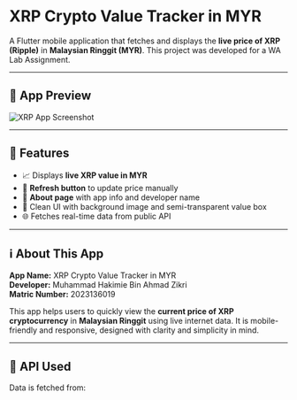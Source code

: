 # XRP Crypto Value Tracker in MYR

A Flutter mobile application that fetches and displays the **live price of XRP (Ripple)** in **Malaysian Ringgit (MYR)**. This project was developed for a WA Lab Assignment.

---

## 📱 App Preview

![XRP App Screenshot](assets/screenshot.png)

---

## 🔎 Features

- 📈 Displays **live XRP value in MYR**
- 🔄 **Refresh button** to update price manually
- 🧾 **About page** with app info and developer name
- 🎨 Clean UI with background image and semi-transparent value box
- 🌐 Fetches real-time data from public API

---

## ℹ️ About This App

**App Name:** XRP Crypto Value Tracker in MYR  
**Developer:** Muhammad Hakimie Bin Ahmad Zikri  
**Matric Number:** 2023136019

This app helps users to quickly view the **current price of XRP cryptocurrency** in **Malaysian Ringgit** using live internet data. It is mobile-friendly and responsive, designed with clarity and simplicity in mind.

---

## 🔗 API Used

Data is fetched from:

